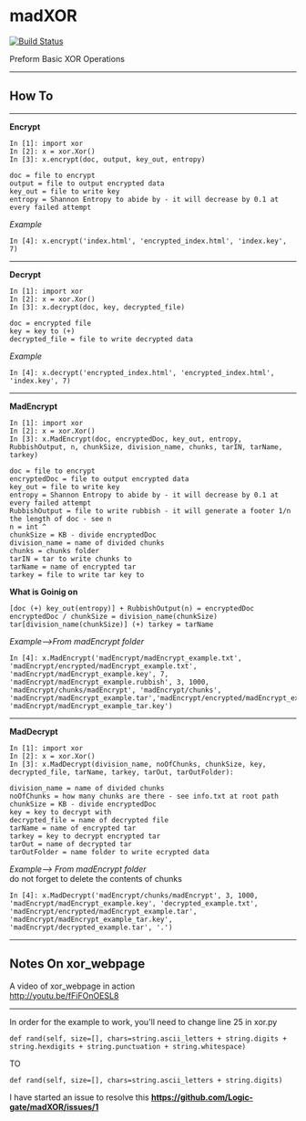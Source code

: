 madXOR
======
[![Build Status](https://travis-ci.org/Logic-gate/madXOR.png)](https://travis-ci.org/Logic-gate/madXOR)  

Preform Basic XOR Operations 
***

How To
---
***
**Encrypt** 

```
In [1]: import xor
In [2]: x = xor.Xor()
In [3]: x.encrypt(doc, output, key_out, entropy)
```
```
doc = file to encrypt
output = file to output encrypted data
key_out = file to write key
entropy = Shannon Entropy to abide by - it will decrease by 0.1 at every failed attempt
```
*Example*
```
In [4]: x.encrypt('index.html', 'encrypted_index.html', 'index.key', 7)
```

***
**Decrypt** 
```
In [1]: import xor
In [2]: x = xor.Xor()
In [3]: x.decrypt(doc, key, decrypted_file)
```
```
doc = encrypted file
key = key to (+)
decrypted_file = file to write decrypted data 
```
*Example*
```
In [4]: x.decrypt('encrypted_index.html', 'encrypted_index.html', 'index.key', 7)
```
***
**MadEncrypt** 
```
In [1]: import xor
In [2]: x = xor.Xor()
In [3]: x.MadEncrypt(doc, encryptedDoc, key_out, entropy, RubbishOutput, n, chunkSize, division_name, chunks, tarIN, tarName, tarkey)
```
```
doc = file to encrypt
encryptedDoc = file to output encrypted data
key_out = file to write key
entropy = Shannon Entropy to abide by - it will decrease by 0.1 at every failed attempt
RubbishOutput = file to write rubbish - it will generate a footer 1/n the length of doc - see n
n = int ^
chunkSize = KB - divide encryptedDoc
division_name = name of divided chunks
chunks = chunks folder
tarIN = tar to write chunks to
tarName = name of encrypted tar
tarkey = file to write tar key to
```
**What is Goinig on**
```
[doc (+) key_out(entropy)] + RubbishOutput(n) = encryptedDoc
encryptedDoc / chunkSize = division_name(chunkSize)
tar[division_name(chunkSize)] (+) tarkey = tarName
```
*Example-->From madEncrypt folder*
```
In [4]: x.MadEncrypt('madEncrypt/madEncrypt_example.txt', 'madEncrypt/encrypted/madEncrypt_example.txt', 'madEncrypt/madEncrypt_example.key', 7, 'madEncrypt/madEncrypt_example.rubbish', 3, 1000, 'madEncrypt/chunks/madEncrypt', 'madEncrypt/chunks', 'madEncrypt/madEncrypt_example.tar','madEncrypt/encrypted/madEncrypt_example.tar', 'madEncrypt/madEncrypt_example_tar.key')
```
***
**MadDecrypt** 
```
In [1]: import xor
In [2]: x = xor.Xor()
In [3]: x.MadDecrypt(division_name, noOfChunks, chunkSize, key, decrypted_file, tarName, tarkey, tarOut, tarOutFolder):
```
```
division_name = name of divided chunks
noOfChunks = how many chunks are there - see info.txt at root path
chunkSize = KB - divide encryptedDoc
key = key to decrypt with
decrypted_file = name of decrypted file
tarName = name of encrypted tar
tarkey = key to decrypt encrypted tar
tarOut = name of decrypted tar
tarOutFolder = name folder to write ecrypted data
```

*Example--> From madEncrypt folder*  
do not forget to delete the contents of chunks
```
In [4]: x.MadDecrypt('madEncrypt/chunks/madEncrypt', 3, 1000, 'madEncrypt/madEncrypt_example.key', 'decrypted_example.txt', 'madEncrypt/encrypted/madEncrypt_example.tar', 'madEncrypt/madEncrypt_example_tar.key', 'madEncrypt/decrypted_example.tar', '.')
```
***

Notes On xor_webpage
---
A video of xor_webpage in action  
<http://youtu.be/fFiFOnOESL8>  
***
In order for the example to work, you'll need to change line 25 in xor.py  
```
def rand(self, size=[], chars=string.ascii_letters + string.digits + string.hexdigits + string.punctuation + string.whitespace)
```
TO
```
def rand(self, size=[], chars=string.ascii_letters + string.digits)
```
I have started an issue to resolve this **<https://github.com/Logic-gate/madXOR/issues/1>**

